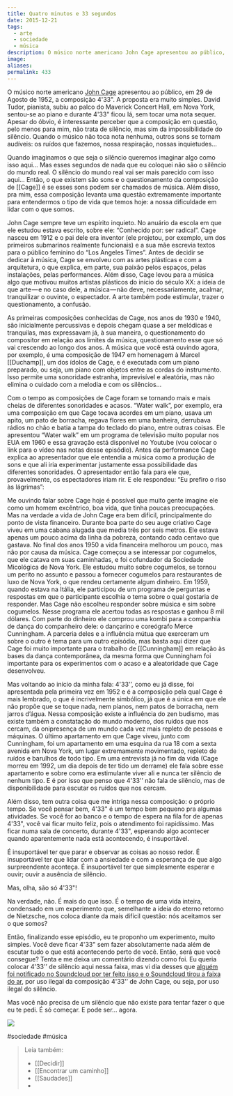 ```yaml
---
title: Quatro minutos e 33 segundos
date: 2015-12-21
tags:
  - arte
  - sociedade
  - música
description: O músico norte americano John Cage apresentou ao público, em 29 de Agosto de 1952, a composição 4'33". A proposta era muito simples.
image: 
aliases: 
permalink: 433
---
```

O músico norte americano [John Cage](https://en.wikipedia.org/wiki/John_Cage) apresentou ao público, em 29 de Agosto de 1952, a composição 4'33". A proposta era muito simples. David Tudor, pianista, subiu ao palco do Maverick Concert Hall, em Nova York, sentou-se ao piano e durante 4'33" ficou lá, sem tocar uma nota sequer. Apesar do óbvio, é interessante perceber que a composição em questão, pelo menos para mim, não trata de silêncio, mas sim da impossibilidade do silêncio. Quando o músico não toca nota nenhuma, outros sons se tornam audíveis: os ruídos que fazemos, nossa respiração, nossas inquietudes…

Quando imaginamos o que seja o silêncio queremos imaginar algo como isso aqui… Mas esses segundos de nada que eu coloquei não são o silêncio do mundo real. O silêncio do mundo real vai ser mais parecido com isso aqui… Então, o que existem são sons e o questionamento da composição de [[Cage]] é se esses sons podem ser chamados de música. Além disso, pra mim, essa composição levanta uma questão extremamente importante para entendermos o tipo de vida que temos hoje: a nossa dificuldade em lidar com o que somos.

John Cage sempre teve um espírito inquieto. No anuário da escola em que ele estudou estava escrito, sobre ele: “Conhecido por: ser radical”. Cage nasceu em 1912 e o pai dele era inventor (ele projetou, por exemplo, um dos primeiros submarinos realmente funcionais) e a sua mãe escrevia textos para o público feminino do “Los Angeles Times”. Antes de decidir se dedicar à música, Cage se envolveu com as artes plásticas e com a arquitetura, o que explica, em parte, sua paixão pelos espaços, pelas instalações, pelas performances. Além disso, Cage levou para a música algo que motivou muitos artistas plásticos do início do século XX: a ideia de que arte — e no caso dele, a música — não deve, necessariamente, acalmar, tranquilizar o ouvinte, o espectador. A arte também pode estimular, trazer o questionamento, a confusão.

As primeiras composições conhecidas de Cage, nos anos de 1930 e 1940, são inicialmente percussivas e depois chegam quase a ser melódicas e tranquilas, mas expressavam já, à sua maneira, o questionamento do compositor em relação aos limites da música, questionamento esse que só vai crescendo ao longo dos anos. A música que você está ouvindo agora, por exemplo, é uma composição de 1947 em homenagem à Marcel [[Duchamp]], um dos ídolos de Cage, e é executada com um piano preparado, ou seja, um piano com objetos entre as cordas do instrumento. Isso permite uma sonoridade estranha, imprevisível e aleatória, mas não elimina o cuidado com a melodia e com os silêncios…

Com o tempo as composições de Cage foram se tornando mais e mais cheias de diferentes sonoridades e acasos. “Water walk”, por exemplo, era uma composição em que Cage tocava acordes em um piano, usava um apito, um pato de borracha, regava flores em uma banheira, derrubava rádios no chão e batia a tampa do teclado do piano, entre outras coisas. Ele apresentou “Water walk” em um programa de televisão muito popular nos EUA em 1960 e essa gravação está disponível no Youtube (vou colocar o link para o vídeo nas notas desse episódio). Antes da performance Cage explica ao apresentador que ele entendia a música como a produção de sons e que ali iria experimentar justamente essa possibilidade das diferentes sonoridades. O apresentador então fala para ele que, provavelmente, os espectadores iriam rir. E ele respondeu: “Eu prefiro o riso às lágrimas”:

Me ouvindo falar sobre Cage hoje é possível que muito gente imagine ele como um homem excêntrico, boa vida, que tinha poucas preocupações. Mas na verdade a vida de John Cage era bem difícil, principalmente do ponto de vista financeiro. Durante boa parte do seu auge criativo Cage viveu em uma cabana alugada que media três por seis metros. Ele estava apenas um pouco acima da linha da pobreza, contando cada centavo que gastava. No final dos anos 1950 a vida financeira melhorou um pouco, mas não por causa da música. Cage começou a se interessar por cogumelos, que ele catava em suas caminhadas, e foi cofundador da Sociedade Micológica de Nova York. Ele estudou muito sobre cogumelos, se tornou um perito no assunto e passou a fornecer cogumelos para restaurantes de luxo de Nova York, o que rendeu certamente algum dinheiro. Em 1959, quando estava na Itália, ele participou de um programa de perguntas e respostas em que o participante escolhia o tema sobre o qual gostaria de responder. Mas Cage não escolheu responder sobre música e sim sobre cogumelos. Nesse programa ele acertou todas as respostas e ganhou 8 mil dólares. Com parte do dinheiro ele comprou uma kombi para a companhia de dança do companheiro dele: o dançarino e coreógrafo Merce Cunningham. A parceria deles e a influência mútua que exerceram um sobre o outro é tema para um outro episódio, mas basta aqui dizer que Cage foi muito importante para o trabalho de [[Cunningham]] em relação às bases da dança contemporânea, da mesma forma que Cunningham foi importante para os experimentos com o acaso e a aleatoridade que Cage desenvolveu.

Mas voltando ao início da minha fala: 4'33'’, como eu já disse, foi apresentada pela primeira vez em 1952 e é a composição pela qual Cage é mais lembrado, o que é incrivelmente simbólico, já que é a única em que ele não propõe que se toque nada, nem pianos, nem patos de borracha, nem jarros d’água. Nessa composição existe a influência do zen budismo, mas existe também a constatação do mundo moderno, dos ruídos que nos cercam, da onipresença de um mundo cada vez mais repleto de pessoas e máquinas. O último apartamento em que Cage viveu, junto com Cunningham, foi um apartamento em uma esquina da rua 18 com a sexta avenida em Nova York, um lugar extremamente movimentado, repleto de ruídos e barulhos de todo tipo. Em uma entrevista já no fim da vida (Cage morreu em 1992, um dia depois de ter tido um derrame) ele fala sobre esse apartamento e sobre como era estimulante viver ali e nunca ter silêncio de nenhum tipo. E é por isso que penso que 4'33'’ não fala de silêncio, mas de disponibilidade para escutar os ruídos que nos cercam.

Além disso, tem outra coisa que me intriga nessa composição: o próprio tempo. Se você pensar bem, 4'33" é um tempo bem pequeno pra algumas atividades. Se você for ao banco e o tempo de espera na fila for de apenas 4'33", você vai ficar muito feliz, pois o atendimento foi rapidíssimo. Mas ficar numa sala de concerto, durante 4'33", esperando algo acontecer quando aparentemente nada está acontecendo, é insuportável.

É insuportável ter que parar e observar as coisas ao nosso redor. É insuportável ter que lidar com a ansiedade e com a esperança de que algo surpreendente aconteça. É insuportável ter que simplesmente esperar e ouvir; ouvir a ausência de silêncio.

Mas, olha, são só 4'33"!

Na verdade, não. É mais do que isso. É o tempo de uma vida inteira, condensado em um experimento que, semelhante a ideia do eterno retorno de Nietzsche, nos coloca diante da mais difícil questão: nós aceitamos ser o que somos?

Então, finalizando esse episódio, eu te proponho um experimento, muito simples. Você deve ficar 4'33" sem fazer absolutamente nada além de escutar tudo o que está acontecendo perto de você. Então, será que você consegue? Tenta e me deixa um comentário dizendo como foi. Eu queria colocar 4'33'’ de silêncio aqui nessa faixa, mas vi dia desses que [alguém foi notificado no Soundcloud por ter feito isso e o Soundcloud tirou a faixa do ar](http://nymag.com/following/2015/12/soundcloud-takes-down-john-cage-433-remix.html#), por uso ilegal da composição 4'33'’ de John Cage, ou seja, por uso ilegal do silêncio.

Mas você não precisa de um silêncio que não existe para tentar fazer o que eu te pedi. É só começar. E pode ser… agora.

<img src="/assets/img/4'33'’-medium.jpeg">


#sociedade #música

> Leia também:
> - [[Decidir]]
> - [[Encontrar um caminho]]
> - [[Saudades]]
> -
